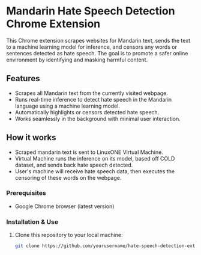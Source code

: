 # Mandarin Hate Speech Detection Chrome Extension

This Chrome extension scrapes websites for Mandarin text, sends the text to a machine learning model for inference, and censors any words or sentences detected as hate speech. The goal is to promote a safer online environment by identifying and masking harmful content.

## Features
- Scrapes all Mandarin text from the currently visited webpage.
- Runs real-time inference to detect hate speech in the Mandarin language using a machine learning model.
- Automatically highlights or censors detected hate speech.
- Works seamlessly in the background with minimal user interaction.

## How it works
- Scraped mandarin text is sent to LinuxONE Virtual Machine.
- Virtual Machine runs the inference on its model, based off COLD dataset, and sends back hate speech detected.
- User's machine will receive hate speech data, then executes the censoring of these words on the webpage.

### Prerequisites
- Google Chrome browser (latest version)

### Installation & Use

1. Clone this repository to your local machine:
   ```bash
   git clone https://github.com/yourusername/hate-speech-detection-extension.git
